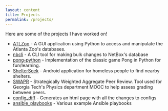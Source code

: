 ```yaml
---
layout: content
title: Projects
permalink: /projects/
---
```


Here are some of the projects I have worked on!

- [ATLZoo](https://github.com/ajaydeepsingh/ATLZoo) - A GUI application using Python to access and manipulate the Atlanta Zoo's databases.
- [nbcli](https://github.com/ajaydeepsingh/nbcli) - A CLI tool for making bulk changes to NetBox's database
- [pong-python](https://github.com/ajaydeepsingh/pong-python) - Implementation of the classic game Pong in Python for fun/learning.
- [ShelterSeek](https://github.com/ajaydeepsingh/cs2340) - Android application for homeless people to find nearby shelters.
- [SWAPR](https://github.com/GatechVIP/gatech-swapr-server-node) - Strategically Weighted Aggregate Peer Review. Tool used for Georgia Tech's Physics department MOOC to help assess grading between peers.
- [config_diff](https://github.com/ajaydeepsingh/config_diff) - Generates an html page with all the changes to configs
- [ansible_playbooks](https://github.com/ajaydeepsingh/ansible_playbooks) - Various example Ansible playbooks 


